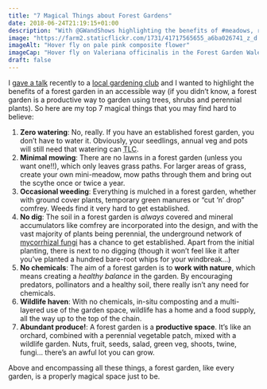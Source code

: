 ```yaml
---
title: "7 Magical Things about Forest Gardens"
date: 2018-06-24T21:19:15+01:00
description: "With @GWandShows highlighting the benefits of #meadows, rain gardens & #plasticfree, have a look at the magic a #ForestGarden can provide 🙂"
image: "https://farm2.staticflickr.com/1731/41717565655_a6ba026741_z_d.jpg"
imageAlt: "Hover fly on pale pink composite flower"
imageCap: "Hover fly on Valeriana officinalis in the Forest Garden Wales propagation bed"
draft: false
---
```


I [gave a talk](http://localhost:1313/talks/magic/#1) recently to a [local gardening club](http://www.drefachfelindregardeningclub.co.uk/) and I wanted to highlight the benefits of a forest garden in an accessible way (if you didn’t know, a forest garden is a productive way to garden using trees, shrubs and perennial plants). So here are my top 7 magical things that you may find hard to believe:

1. **Zero watering**: No, really. If you have an established forest garden, you don’t have to water it. Obviously, your seedlings, annual veg and pots will still need that watering can <abbr title="Tender Loving Care">TLC</abbr>.
2. **Minimal mowing**: There are no lawns in a forest garden (unless you want one!!), which only leaves grass paths. For larger areas of grass, create your own mini-meadow, mow paths through them and bring out the scythe once or twice a year.
3. **Occasional weeding**: Everything is mulched in a forest garden, whether with ground cover plants, temporary green manures or “cut ‘n’ drop” comfrey. Weeds find it very hard to get established.
4. **No dig**: The soil in a forest garden is _always_ covered and mineral accumulators like comfrey are incorporated into the design, and with the vast majority of plants being perennial, the underground network of [mycorrhizal fungi](https://en.wikipedia.org/wiki/Mycorrhiza) has a chance to get established. Apart from the initial planting, there is next to no digging (though it won’t feel like it after you’ve planted a hundred bare-root whips for your windbreak…)
5. **No chemicals**: The aim of a forest garden is to **work with nature**, which means creating a _healthy balance_ in the garden. By encouraging predators, pollinators and a healthy soil, there really isn’t any need for chemicals.
6. **Wildlife haven**: With no chemicals, in-situ composting and a multi-layered use of the garden space, wildlife has a home and a food supply, all the way up to the top of the chain.
7. **Abundant produce!**: A forest garden is a **productive space**. It’s like an orchard, combined with a perennial vegetable patch, mixed with a wildlife garden. Nuts, fruit, seeds, salad, green veg, shoots, twine, fungi… there’s an awful lot you can grow.

Above and encompassing all these things, a forest garden, like every garden, is a properly magical space just to be.



